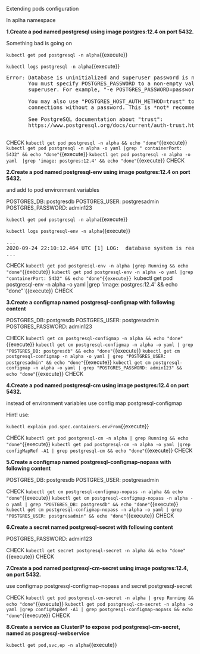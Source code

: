 Extending pods configuration

In aplha namespace

**1.Create a pod named postgresql using image postgres:12.4 on port 5432.**

Something bad is going on


`kubectl get pod postgresql -n alpha`{{execute}}

`kubectl logs postgresql -n alpha`{{execute}}

<pre>
Error: Database is uninitialized and superuser password is not specified.
       You must specify POSTGRES_PASSWORD to a non-empty value for the
       superuser. For example, "-e POSTGRES_PASSWORD=password" on "docker run".

       You may also use "POSTGRES_HOST_AUTH_METHOD=trust" to allow all
       connections without a password. This is *not* recommended.

       See PostgreSQL documentation about "trust":
       https://www.postgresql.org/docs/current/auth-trust.html

</pre>


CHECK
`kubectl get pod postgresql -n alpha && echo "done"`{{execute}}
`kubectl get pod postgresql -n alpha -o yaml |grep " containerPort: 5432" && echo "done"`{{execute}}
`kubectl get pod postgresql -n alpha -o yaml  |grep 'image: postgres:12.4' && echo "done"`{{execute}}
CHECK

**2.Create a pod named postgresql-env using image postgres:12.4 on port 5432.**

and add to pod environment variables

POSTGRES_DB: postgresdb
POSTGRES_USER: postgresadmin
POSTGRES_PASSWORD: admin123

`kubectl get pod postgresql -n alpha`{{execute}}

`kubectl logs postgresql-env -n alpha`{{execute}}

<pre>
...
2020-09-24 22:10:12.464 UTC [1] LOG:  database system is ready to accept connections
...
</pre>


CHECK
`kubectl get pod postgresql-env -n alpha |grep Running && echo "done"`{{execute}}
`kubectl get pod postgresql-env -n alpha -o yaml |grep "containerPort: 5432" && echo "done"{{execute}}
`kubectl get pod postgresql-env -n alpha -o yaml  |grep 'image: postgres:12.4' && echo "done"`{{execute}}
CHECK


**3.Create a configmap named postgresql-configmap with following content**

POSTGRES_DB: postgresdb
POSTGRES_USER: postgresadmin
POSTGRES_PASSWORD: admin123


CHECK
`kubectl get cm postgresql-configmap -n alpha && echo "done"`{{execute}}
`kubectl get cm postgresql-configmap -n alpha -o yaml | grep "POSTGRES_DB: postgresdb" && echo "done"`{{execute}}
`kubectl get cm postgresql-configmap -n alpha -o yaml | grep "POSTGRES_USER: postgresadmin" && echo "done"`{{execute}}
`kubectl get cm postgresql-configmap -n alpha -o yaml | grep "POSTGRES_PASSWORD: admin123" && echo "done"`{{execute}}
CHECK



**4.Create a pod named postgresql-cm using image postgres:12.4 on port 5432.**

instead of environment variables use
config map postgresql-configmap


Hint!
use:

`kubectl explain pod.spec.containers.envFrom`{{execute}}

CHECK
`kubectl get pod postgresql-cm -n alpha | grep Running && echo "done"`{{execute}}
`kubectl get pod postgresql-cm -n alpha -o yaml |grep configMapRef -A1 | grep postgresql-cm && echo "done"`{{execute}}
CHECK

**5.Create a configmap named postgresql-configmap-nopass with following content**

POSTGRES_DB: postgresdb
POSTGRES_USER: postgresadmin


CHECK
`kubectl get cm postgresql-configmap-nopass -n alpha && echo "done"`{{execute}}
`kubectl get cm postgresql-configmap-nopass -n alpha -o yaml | grep "POSTGRES_DB: postgresdb" && echo "done"`{{execute}}
`kubectl get cm postgresql-configmap-nopass -n alpha -o yaml | grep "POSTGRES_USER: postgresadmin" && echo "done"`{{execute}}
CHECK


**6.Create a secret named postgresql-secret with following content**

POSTGRES_PASSWORD: admin123

CHECK
`kubectl get secret postgresql-secret -n alpha && echo "done"`{{execute}}
CHECK

**7.Create a pod named postgresql-cm-secret using image postgres:12.4, on port 5432.**

use 
configmap postgresql-configmap-nopass
and
secret postgresql-secret

CHECK
`kubectl get pod postgresql-cm-secret -n alpha | grep Running && echo "done"`{{execute}}
`kubectl get pod postgresql-cm-secret -n alpha -o yaml |grep configMapRef -A1 | grep postgresql-configmap-nopass && echo "done"`{{execute}}
CHECK


**8.Create a service as ClusterIP to expose pod postgresql-cm-secret, named as posgresql-webservice**

`kubectl get pod,svc,ep -n alpha`{{execute}}
